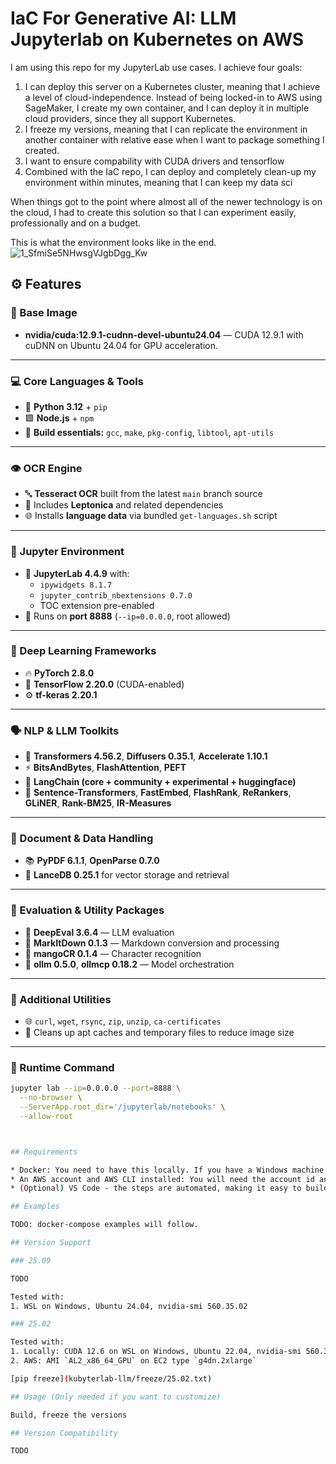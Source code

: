 # IaC For Generative AI: LLM Jupyterlab on Kubernetes on AWS

I am using this repo for my JupyterLab use cases. I achieve four goals:

1. I can deploy this server on a Kubernetes cluster, meaning that I achieve a level of cloud-independence. Instead of being locked-in to AWS using SageMaker, I create my own container, and I can deploy it in multiple cloud providers, since they all support Kubernetes.
2. I freeze my versions, meaning that I can replicate the environment in another container with relative ease when I want to package something I created.
3. I want to ensure compability with CUDA drivers and tensorflow
4. Combined with the IaC repo, I can deploy and completely clean-up my environment within minutes, meaning that I can keep my data sci

When things got to the point where almost all of the newer technology is on the cloud, I had to create this solution so that I can experiment easily, professionally and on a budget.

This is what the environment looks like in the end.
![1_SfmiSe5NHwsgVJgbDgg_Kw](https://github.com/user-attachments/assets/3566e9a5-30e6-4871-80b3-e527cd72a1c4)

## ⚙️ Features

### 🧱 Base Image
- **nvidia/cuda:12.9.1-cudnn-devel-ubuntu24.04** — CUDA 12.9.1 with cuDNN on Ubuntu 24.04 for GPU acceleration.

---

### 💻 Core Languages & Tools
- 🐍 **Python 3.12** + `pip`
- 🟩 **Node.js** + `npm`
- 🧰 **Build essentials:** `gcc`, `make`, `pkg-config`, `libtool`, `apt-utils`

---

### 👁️ OCR Engine
- 🔤 **Tesseract OCR** built from the latest `main` branch source
- 🧩 Includes **Leptonica** and related dependencies
- 🌐 Installs **language data** via bundled `get-languages.sh` script

---

### 📓 Jupyter Environment
- 🧪 **JupyterLab 4.4.9** with:
  - `ipywidgets 8.1.7`
  - `jupyter_contrib_nbextensions 0.7.0`
  - TOC extension pre-enabled
- 📡 Runs on **port 8888** (`--ip=0.0.0.0`, root allowed)

---

### 🧠 Deep Learning Frameworks
- 🔥 **PyTorch 2.8.0**
- 🧬 **TensorFlow 2.20.0** (CUDA-enabled)
- ⚙️ **tf-keras 2.20.1**

---

### 🗣️ NLP & LLM Toolkits
- 🤖 **Transformers 4.56.2**, **Diffusers 0.35.1**, **Accelerate 1.10.1**
- ⚡ **BitsAndBytes**, **FlashAttention**, **PEFT**
- 🧩 **LangChain (core + community + experimental + huggingface)**
- 🧠 **Sentence-Transformers**, **FastEmbed**, **FlashRank**, **ReRankers**, **GLiNER**, **Rank-BM25**, **IR-Measures**

---

### 📄 Document & Data Handling
- 📚 **PyPDF 6.1.1**, **OpenParse 0.7.0**
- 🧮 **LanceDB 0.25.1** for vector storage and retrieval

---

### 🧪 Evaluation & Utility Packages
- 🧭 **DeepEval 3.6.4** — LLM evaluation
- 📝 **MarkItDown 0.1.3** — Markdown conversion and processing
- 🔡 **mangoCR 0.1.4** — Character recognition
- 🧩 **ollm 0.5.0**, **ollmcp 0.18.2** — Model orchestration

---

### 🧰 Additional Utilities
- 🌐 `curl`, `wget`, `rsync`, `zip`, `unzip`, `ca-certificates`
- 🧹 Cleans up apt caches and temporary files to reduce image size

---

### 🚀 Runtime Command
```bash
jupyter lab --ip=0.0.0.0 --port=8888 \
  --no-browser \
  --ServerApp.root_dir='/jupyterlab/notebooks' \
  --allow-root



## Requirements

* Docker: You need to have this locally. If you have a Windows machine, you will also need WSL 2 running to be able to run the Linux containers.
* An AWS account and AWS CLI installed: You will need the account id and the account secret to login, push an image, and finally to deploy on Kubernetes on AWS. Alternatively, use Google, Azure, or Exoscale, basically any provider that has Kubernetes support. Alternatively, if you run it locally, you can use this with NVIDIA Graphics adapters.
* (Optional) VS Code - the steps are automated, making it easy to build and push the required image.

## Examples

TODO: docker-compose examples will follow.

## Version Support

### 25.09

TODO

Tested with:
1. WSL on Windows, Ubuntu 24.04, nvidia-smi 560.35.02

### 25.02

Tested with:
1. Locally: CUDA 12.6 on WSL on Windows, Ubuntu 22.04, nvidia-smi 560.35.02
2. AWS: AMI `AL2_x86_64_GPU` on EC2 type `g4dn.2xlarge`

[pip freeze](kubyterlab-llm/freeze/25.02.txt)

## Usage (Only needed if you want to customize)

Build, freeze the versions

## Version Compatibility

TODO